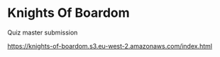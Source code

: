 # Knights Of Boardom

Quiz master submission

https://knights-of-boardom.s3.eu-west-2.amazonaws.com/index.html
